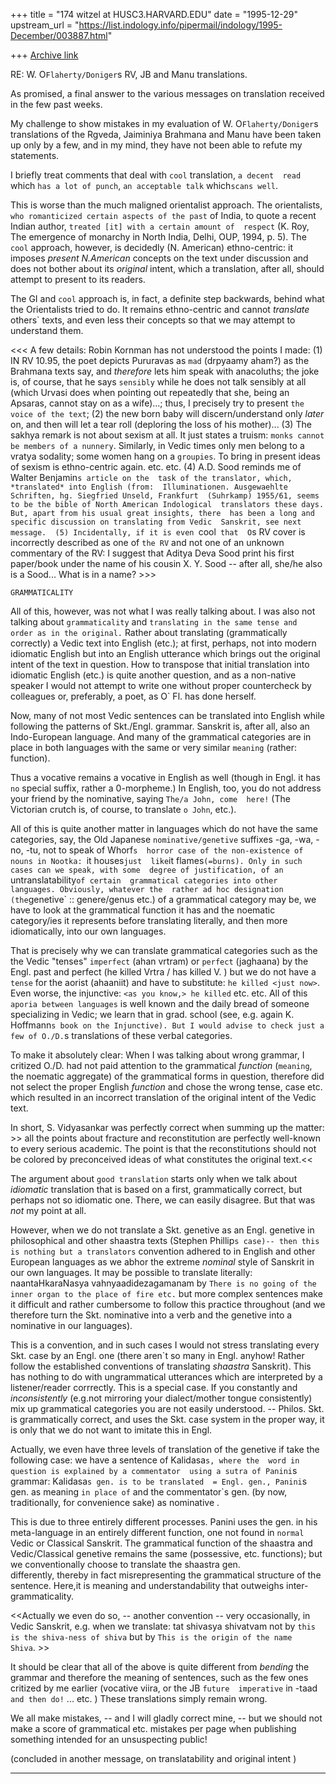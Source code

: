 +++
title = "174 witzel at HUSC3.HARVARD.EDU"
date = "1995-12-29"
upstream_url = "https://list.indology.info/pipermail/indology/1995-December/003887.html"

+++
[Archive link](https://list.indology.info/pipermail/indology/1995-December/003887.html)



RE: W. O`Flaherty/Doniger`s RV, JB and Manu translations.


As promised, a final answer to the various messages on translation 
received in the few past weeks.   

My challenge to show mistakes in my evaluation of W. O`Flaherty/Doniger`s 
translations of the Rgveda, Jaiminiya Brahmana and Manu have been taken 
up only by a few, and in my mind, they have not been able to refute my 
statements.

I briefly treat comments that deal with `cool` translation, `a decent 
read` which `has a lot of punch`, `an acceptable talk` which`scans well`. 

This is worse than the much maligned orientalist approach. The 
orientalists, `who romanticized certain aspects of the past` of India, to 
quote a recent Indian author, `treated [it] with a certain amount of 
respect` (K. Roy, The emergence of monarchy in North India, Delhi, OUP, 
1994, p. 5).  The `cool` approach, however, is decidedly (N. American) 
ethno-centric: it imposes *present N.American* concepts on the text under 
discussion and does not bother about its *original* intent, which a 
translation, after all, should attempt to present to its readers.

The GI and `cool` approach is, in fact, a definite step backwards, behind 
what the Orientalists tried to do. It remains ethno-centric and cannot 
*translate* others` texts, and even less their concepts so that we may 
attempt to understand them.

<<< A few details: 
Robin Kornman has not understood the points I made: (1) IN RV 10.95, the 
poet depicts Pururavas as `mad` (drpyaamy aham?) as the Brahmana texts 
say, and *therefore* lets him speak with anacoluths; the joke is, of 
course, that he says `sensibly` while he does not talk sensibly at all 
(which Urvasi does when pointing out repeatedly that she, being an 
Apsaras,  cannot stay on as a wife)...; thus, I precisely try to present 
`the voice of the text`; (2) the new born baby will discern/understand 
only *later* on, and then will let a tear roll (deploring the loss of his 
mother)... (3) The sakhya remark is not about sexism at all. It just 
states a truism: `monks cannot be members of a nunnery`. Similarly, in 
Vedic times only men belong to a vratya sodality; some women hang on a 
`groupies`. To bring in present ideas of sexism is ethno-centric again. 
etc. etc.  (4) A.D. Sood reminds me of Walter Benjamin`s article on the 
task of the translator, which,  *translated* into English (from: 
Illuminationen. Ausgewaehlte Schriften, hg. Siegfried Unseld, Frankfurt 
(Suhrkamp) 1955/61, seems to be the bible of North American Indological 
translators these days. But, apart from his usual great insights, there 
has been a long and specific discussion on translating from Vedic 
Sanskrit, see next message.  (5) Incidentally, if it is even `cool` that 
O`s RV  cover is incorrectly described as one of `the RV` and not one of 
an unknown commentary of the RV: I suggest that Aditya Deva Sood print 
his first paper/book under the name of his cousin  X. Y. Sood -- after 
all, she/he also is a Sood... What is in a name? >>>


`GRAMMATICALITY`

All of this, however, was not what I was really talking about. I was also 
not talking about `grammaticality` and `translating in the same tense and 
order as in the original.` Rather about translating (grammatically 
correctly) a Vedic text into English (etc.); at first, perhaps, not into 
modern idiomatic English but into an English utterance which brings out 
the original intent of the text in question. How to transpose that 
initial translation into idiomatic English (etc.) is quite another 
question, and as a non-native speaker I would not attempt to write one 
without proper countercheck by colleagues or, preferably, a poet, as O` 
Fl. has done herself.  

Now, many of not most Vedic sentences can be translated into English 
while following the patterns of Skt./Engl. grammar. Sanskrit is, after 
all, also an Indo-European language.  And many of the grammatical 
categories are in place in both languages with the same or very similar 
`meaning` (rather: function). 

Thus  a vocative remains a vocative in English as well (though in Engl. 
it has `no` special suffix, rather a 0-morpheme.) In  English, too, you 
do not address your friend by the nominative, saying `The/a John, come 
here!`  (The Victorian crutch is, of course, to translate `o John`, etc.).

All of this is quite another matter in languages which do not have 
<exactly> the same categories, say, the Old Japanese 
`nominative/genetive` suffixes  -ga, -wa, -no, -tu, not to speak of Whorf`s 
horror case of the non-existence of nouns in Nootka: `it houses` just 
like `it flames` (=burns). Only in such cases can we speak, with some 
degree of justification, of an  `untranslatability` of certain 
grammatical categories into other languages. Obviously, whatever the 
rather ad hoc designation (the `genetive` :: genere/genus etc.) of a 
grammatical category may be, we have to look at the grammatical function 
it has and the noematic category/ies it represents before translating 
literally, and then more idiomatically, into our own languages. 

That is precisely why we can translate grammatical categories such as the
the Vedic "tenses" `imperfect` (ahan vrtram) or `perfect` (jaghaana) by
the Engl. past and perfect (he killed Vrtra <long ago> / has killed V.
<and now he is dead>) but we do not have a `tense` for the aorist
(ahaaniit) and have to substitute: `he killed <just now>`. Even worse, the
injunctive: `<as you know,> he killed` etc. etc. All of this `aporia
between languages` is well known and the daily bread of someone
specializing in Vedic;  we learn that in grad. school (see, e.g. again K.
Hoffmann`s book on the Injunctive). But I would advise to check just a few
of O./D.`s translations of these verbal categories. 

To make it absolutely clear:  When I was talking about wrong grammar, I 
critized O./D. had not paid attention to the grammatical *function* 
(`meaning`, the noematic aggregate) of the grammatical forms in question, 
therefore did not select the proper English *function* and chose the 
wrong tense, case  etc.  which resulted in an incorrect translation of 
the original intent of the Vedic text.

In short, S. Vidyasankar was perfectly correct when summing up the 
matter:  >> all the points about fracture and reconstitution are 
perfectly well-known to every serious academic. The point is that the 
reconstitutions should not be colored by preconceived ideas of what 
constitutes the original text.<<


The argument about `good translation` starts only when we talk about 
*idiomatic* translation that is based on a first, grammatically correct, 
but perhaps not so idiomatic one. There, we can easily disagree. But that 
was *not* my point at all.

However, when we do not translate a Skt. genetive as an Engl. genetive in
philosophical and other shaastra texts (Stephen Phillip`s case)-- then
this is nothing but a translators` convention adhered to in English and
other European languages as we abhor the extreme *nominal* style of
Sanskrit in our own languages. It may be possible to translate literally: 
naantaHkaraNasya vahnyaadidezagamanam by `There is no going of the inner
organ to the place of fire etc.` but more complex sentences make it
difficult and rather cumbersome to follow this practice throughout (and we
therefore turn the Skt. nominative into a verb and the genetive into a
nominative in our languages). 

This is a convention, and in such cases I would not stress translating
every Skt. case by an Engl. one (there aren`t so many in Engl.  anyhow!
Rather follow the established conventions of translating *shaastra*
Sanskrit). This has nothing to do with ungrammatical utterances which are
interpreted by a listener/reader corrrectly. This is a special case. If
you constantly and *inconsistently* (e.g.not mirroring your dialect/mother
tongue consistently) mix up grammatical categories you are not easily
understood.  -- Philos. Skt. is grammatically correct, and uses the Skt.
case system in the proper way, it is only that we do not want to imitate
this in Engl. 

Actually, we even have three levels of translation of the genetive if 
take the following case:  we have a sentence of Kalidasa`s, where the 
word in question is explained by a commentator  using a sutra of Panini`s 
grammar: Kalidasa`s gen. is to be translated  = Engl. gen., Panini`s gen. 
as meaning `in place of` and the commentator`s gen.  (by now, 
traditionally, for convenience sake) as nominative <and the nominative it 
depends on as verb>.  

This is due to three entirely different processes. Panini uses the gen. 
in his meta-language in an entirely different function, one not found in 
`normal` Vedic or Classical Sanskrit.  The grammatical function of the 
shaastra and Vedic/Classical genetive remains the same (possessive, etc. 
functions); but we conventionally choose to translate the shaastra gen.  
differently, thereby in fact  misrepresenting the grammatical structure 
of the sentence. Here,it is meaning and understandability that outweighs 
inter-grammaticality.

<<Actually we even do so, -- another convention --  very occasionally, in 
Vedic Sanskrit, e.g. when we translate: tat shivasya shivatvam not by 
`this is the shiva-ness of shiva` but by `This is the origin of the name 
Shiva`. >>

It should be clear that all of the above is quite different from 
*bending* the grammar and therefore the meaning of sentences, such as the 
few ones critized by me earlier (vocative viira, or the JB `future 
imperative` in -taad `and then do!` ... etc. ) These translations simply 
remain wrong.

We all make mistakes, -- and I will gladly correct mine, -- but we should 
not make a score of grammatical etc. mistakes per page when publishing 
something intended for an unsuspecting public!

(concluded in another message, on translatability and original intent )
***************************************







